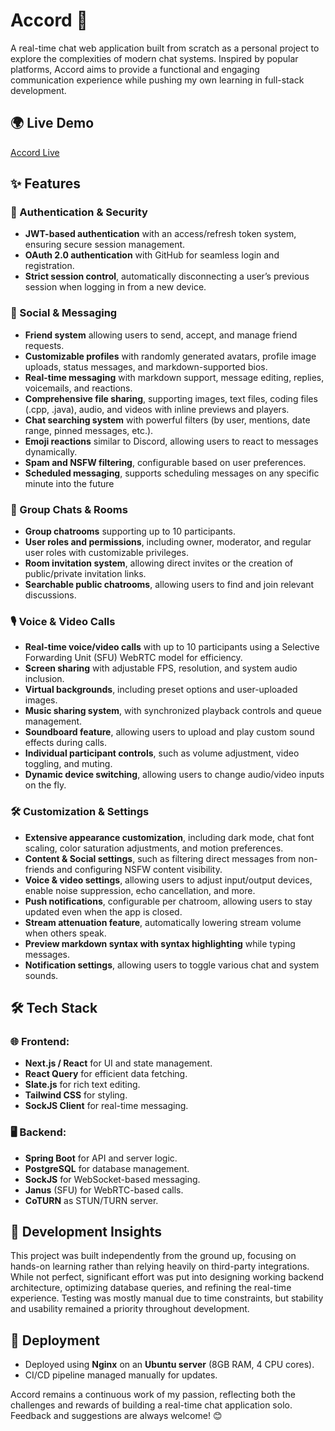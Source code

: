 # Accord 🚀

A real-time chat web application built from scratch as a personal project to explore the complexities of modern chat systems. Inspired by popular platforms, Accord aims to provide a functional and engaging communication experience while pushing my own learning in full-stack development.

## 🌍 Live Demo
[Accord Live](https://accordapp.online)

## ✨ Features

### 🔐 Authentication & Security
- **JWT-based authentication** with an access/refresh token system, ensuring secure session management.
- **OAuth 2.0 authentication** with GitHub for seamless login and registration.
- **Strict session control**, automatically disconnecting a user’s previous session when logging in from a new device.

### 👥 Social & Messaging
- **Friend system** allowing users to send, accept, and manage friend requests.
- **Customizable profiles** with randomly generated avatars, profile image uploads, status messages, and markdown-supported bios.
- **Real-time messaging** with markdown support, message editing, replies, voicemails, and reactions.
- **Comprehensive file sharing**, supporting images, text files, coding files (.cpp, .java), audio, and videos with inline previews and players.
- **Chat searching system** with powerful filters (by user, mentions, date range, pinned messages, etc.).
- **Emoji reactions** similar to Discord, allowing users to react to messages dynamically.
- **Spam and NSFW filtering**, configurable based on user preferences.
- **Scheduled messaging**, supports scheduling messages on any specific minute into the future

### 📢 Group Chats & Rooms
- **Group chatrooms** supporting up to 10 participants.
- **User roles and permissions**, including owner, moderator, and regular user roles with customizable privileges.
- **Room invitation system**, allowing direct invites or the creation of public/private invitation links.
- **Searchable public chatrooms**, allowing users to find and join relevant discussions.

### 🎙️ Voice & Video Calls
- **Real-time voice/video calls** with up to 10 participants using a Selective Forwarding Unit (SFU) WebRTC model for efficiency.
- **Screen sharing** with adjustable FPS, resolution, and system audio inclusion.
- **Virtual backgrounds**, including preset options and user-uploaded images.
- **Music sharing system**, with synchronized playback controls and queue management.
- **Soundboard feature**, allowing users to upload and play custom sound effects during calls.
- **Individual participant controls**, such as volume adjustment, video toggling, and muting.
- **Dynamic device switching**, allowing users to change audio/video inputs on the fly.

### 🛠️ Customization & Settings
- **Extensive appearance customization**, including dark mode, chat font scaling, color saturation adjustments, and motion preferences.
- **Content & Social settings**, such as filtering direct messages from non-friends and configuring NSFW content visibility.
- **Voice & video settings**, allowing users to adjust input/output devices, enable noise suppression, echo cancellation, and more.
- **Push notifications**, configurable per chatroom, allowing users to stay updated even when the app is closed.
- **Stream attenuation feature**, automatically lowering stream volume when others speak.
- **Preview markdown syntax with syntax highlighting** while typing messages.
- **Notification settings**, allowing users to toggle various chat and system sounds.

## 🛠 Tech Stack

### 🌐 Frontend:
- **Next.js / React** for UI and state management.
- **React Query** for efficient data fetching.
- **Slate.js** for rich text editing.
- **Tailwind CSS** for styling.
- **SockJS Client** for real-time messaging.

### 🖥 Backend:
- **Spring Boot** for API and server logic.
- **PostgreSQL** for database management.
- **SockJS** for WebSocket-based messaging.
- **Janus** (SFU) for WebRTC-based calls.
- **CoTURN** as STUN/TURN server.

## 📌 Development Insights
This project was built independently from the ground up, focusing on hands-on learning rather than relying heavily on third-party integrations. While not perfect, significant effort was put into designing working backend architecture, optimizing database queries, and refining the real-time experience. Testing was mostly manual due to time constraints, but stability and usability remained a priority throughout development.

## 🚀 Deployment
- Deployed using **Nginx** on an **Ubuntu server** (8GB RAM, 4 CPU cores).
- CI/CD pipeline managed manually for updates.

Accord remains a continuous work of my passion, reflecting both the challenges and rewards of building a real-time chat application solo. Feedback and suggestions are always welcome! 😊

